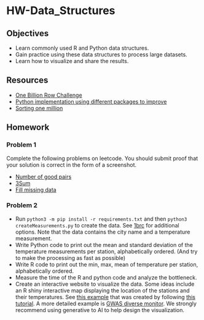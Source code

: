 # HW-Data_Structures

## Objectives

- Learn commonly used R and Python data structures.
- Gain practice using these data structures to process large datasets.
- Learn how to visualize and share the results.

## Resources

- [One Billion Row Challenge](https://1brc.dev/)
- [Python implementation using different packages to improve](https://www.linkedin.com/pulse/from-minutes-seconds-supercharging-python-billion-row-krishan-gupta-2icfe/)
- [Sorting one million](https://neopythonic.blogspot.com/2008/10/sorting-million-32-bit-integers-in-2mb.html)

## Homework

### Problem 1

Complete the following problems on leetcode. You should submit proof that your solution is correct in the form of a screenshot.

- [Number of good pairs](https://leetcode.com/problems/number-of-good-pairs/)
- [3Sum](https://leetcode.com/problems/3sum/)
- [Fill missing data](https://leetcode.com/problems/fill-missing-data/)

  
### Problem 2

- Run `python3 -m pip install -r requirements.txt` and then `python3 createMeasurements.py` to create the data. See [1brc](https://github.com/ifnesi/1brc#submitting) for additional options. Note that the data contains the city name and a temperature measurement.
- Write Python code to print out the mean and standard deviation of the temperature measurements per station, alphabetically ordered. (And try to make the processing as fast as possible)
- Write R code to print out the min, max, mean of temperature per station, alphabetically ordered.
- Measure the time of the R and python code and analyze the bottleneck.
- Create an interactive website to visualize the data. Some ideas include an R shiny interactive map displaying the location of the stations and their temperatures. See [this example](https://github.com/phillipnicol/shinyapp_demo) that was created by following [this tutorial](https://hbctraining.github.io/Training-modules/RShiny/lessons/shinylive.html). A more detailed example is [GWAS diverse monitor](https://gwasdiversitymonitor.com/). We strongly recommend using generative to AI to help design the visualization. 
